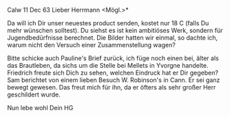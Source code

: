  Calw 11 Dec 63
Lieber Herrmann <Mögl.>*

Da will ich Dir unser neuestes product senden, kostet nur 18 C (falls Du mehr wünschen solltest). Du siehst es ist kein ambitiöses Werk, sondern für Jugendbedürfnisse berechnet. Die Bilder hatten wir einmal, so dachte ich, warum nicht den Versuch einer Zusammenstellung wagen?

Bitte schicke auch Pauline's Brief zurück, ich füge noch einen bei, älter als das Brautleben, da sichs um die Stelle bei Mellets in Yvorgne handelte. 
Friedrich freute sich Dich zu sehen, welchen Eindruck hat er Dir gegeben? 
Sam berichtet von einem lieben Besuch W. Robinson's in Cann. Er sei ganz bewegt gewesen. Das freut mich für ihn, da er öfters als sehr großer Herr geschildert wurde.

 Nun lebe wohl
 Dein HG


